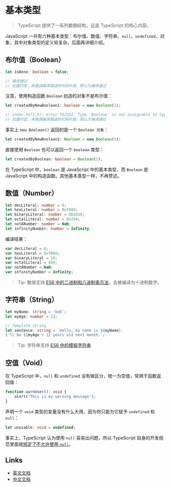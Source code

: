# 基本类型

> TypeScript 提供了一系列数据结构，这是 TypeScript 的核心内容。

JavaScript 一共有六种基本类型：布尔值、数值、字符串、`null`、`undefined`、对象，其中对象类型的定义较复杂，后面再详细介绍。

## 布尔值（Boolean）

```ts
let isDone: boolean = false;

// 编译通过
// 后面约定，未强调编译错误的代码片段，默认为编译通过
```

注意，使用构造函数 `Boolean` 创造的对象不是布尔值：

```ts
let createdByNewBoolean1: boolean = new Boolean(1);

// index.ts(1,5): error TS2322: Type 'Boolean' is not assignable to type 'boolean'.
// 后面约定，未强调编译错误的代码片段，默认为编译通过
```

事实上 `new Boolean()` 返回的是一个 `Boolean 对象`：

```ts
let createdByNewBoolean2: Boolean = new Boolean(1);
```

直接使用 `Boolean` 也可以返回一个 `boolean` 类型：

```ts
let createdByBoolean: boolean = Boolean(1);
```

在 TypeScript 中，`boolean` 是 JavaScript 中的基本类型，而 `Boolean` 是 JavaScript 中的构造函数。其他基本类型一样，不再赘述。

## 数值（Number）

```ts
let decLiteral: number = 6;
let hexLiteral: number = 0xf00d;
let binaryLiteral: number = 0b1010;
let octalLiteral: number = 0o744;
let notANumber: number = NaN;
let infinityNumber: number = Infinity;
```

编译结果：

```js
var decLiteral = 6;
var hexLiteral = 0xf00d;
var binaryLiteral = 10;
var octalLiteral = 484;
var notANumber = NaN;
var infinityNumber = Infinity;
```

> Tip: 数值支持 [ES6 中的二进制和八进制表示法](http://es6.ruanyifeng.com/#docs/number#二进制和八进制表示法)，会被编译为十进制数字。

## 字符串（String）

```ts
let myName: string = 'bob';
let myAge: number = 13;

// Template string
let sentence: string = `Hello, my name is ${myName}.
I'll be ${myAge + 1} years old next month.`;
```

> Tip: 字符串支持 [ES6 中的模板字符串](http://es6.ruanyifeng.com/#docs/string#模板字符串)

## 空值（Void）

在 TypeScript 中，`null` 和 `undefined` 没有做区分，统一为空值，常用于函数返回值：

```ts
function warnUser(): void {
    alert('This is my warning message');
}
```

声明一个 `void` 类型的变量没有什么大用，因为你只能为它赋予 `undefined` 和 `null`：

```ts
let unusable: void = undefined;
```

事实上，TypeScript 认为使用 `null` 容易出问题，所以 TypeScript 自身的开发规范里面就[规定了不允许使用 `null`](https://basarat.gitbooks.io/typescript/content/docs/tips/null.html)。

## Links

- [英文文档](http://www.typescriptlang.org/docs/handbook/basic-types.html)
- [中文文档](https://zhongsp.gitbooks.io/typescript-handbook/content/doc/handbook/Basic%20Types.html)
